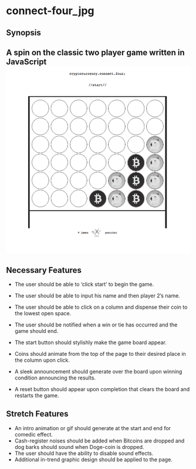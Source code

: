 # connect-four_jpg

## Synopsis
A spin on the classic two player game written in JavaScript
<img src="connect-four_wireframe.png">
---
## Necessary Features
* The user should be able to ‘click start’ to begin the game.
* The user should be able to input his name and then player 2’s name.
* The user should be able to click on a column and dispense their coin to the lowest open space.
* The user should be notified when a win or tie has occurred and the game should end.

* The start button should stylishly make the game board appear.
* Coins should animate from the top of the page to their desired place in the column upon click.
* A sleek announcement should generate over the board upon winning condition announcing the results.
* A reset button should appear upon completion that clears the board and restarts the game.

## Stretch Features
* An intro animation or gif should generate at the start and end for comedic effect.
* Cash-register noises should be added when Bitcoins are dropped and dog barks should sound when Doge-coin is dropped.
* The user should have the ability to disable sound effects.
* Additional in-trend graphic design should be applied to the page.